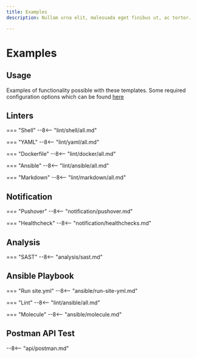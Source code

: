 ```yaml
---
title: Examples
description: Nullam urna elit, malesuada eget finibus ut, ac tortor.

---
```


# Examples

## Usage

Examples of functionality possible with these templates. Some required configuration options which can be found [here](#user_guide)

## Linters

=== "Shell"
    --8<-- "lint/shell/all.md"

=== "YAML"
    --8<-- "lint/yaml/all.md"

=== "Dockerfile"
    --8<-- "lint/docker/all.md"

=== "Ansible"
    --8<-- "lint/ansible/all.md"

=== "Markdown"
    --8<-- "lint/markdown/all.md"

## Notification

=== "Pushover"
    --8<-- "notification/pushover.md"

=== "Healthcheck"
    --8<-- "notification/healthchecks.md"

## Analysis

=== "SAST"
    --8<-- "analysis/sast.md"

## Ansible Playbook

=== "Run site.yml"
    --8<-- "ansible/run-site-yml.md"

=== "Lint"
    --8<-- "lint/ansible/all.md"

=== "Molecule"
    --8<-- "ansible/molecule.md"

## Postman API Test

--8<-- "api/postman.md"
